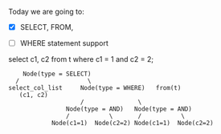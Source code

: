 







Today we are going to:
- [x] SELECT, FROM, 

- [ ] WHERE statement support

select c1, c2 from t where c1 = 1 and c2 = 2;

        Node(type = SELECT) 
      /                   \
    select_col_list     Node(type = WHERE)   from(t)
       (c1, c2)
                        /               \
                    Node(type = AND)   Node(type = AND)
                    /           \       /           \
                Node(c1=1)  Node(c2=2) Node(c1=1)  Node(c2=2)









